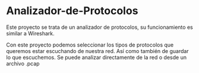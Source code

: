 # Analizador-de-Protocolos

Este proyecto se trata de un analizador de protocolos, su funcionamiento es similar a Wireshark.

Con este proyecto podemos seleccionar los tipos de protocolos que queremos estar escuchando de nuestra red. Así como también de guardar lo que escuchemos.
Se puede analizar directamente de la red o desde un archivo .pcap

